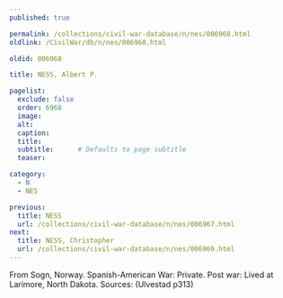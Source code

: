```yaml
---
published: true

permalink: /collections/civil-war-database/n/nes/006968.html
oldlink: /CivilWar/db/n/nes/006968.html

oldid: 006968

title: NESS, Albert P.

pagelist:
  exclude: false
  order: 6968
  image: 
  alt:
  caption:
  title:
  subtitle:      # Defaults to page subtitle
  teaser:

category: 
  - N 
  - NES

previous:
  title: NESS
  url: /collections/civil-war-database/n/nes/006967.html  
next:
  title: NESS, Christopher
  url: /collections/civil-war-database/n/nes/006969.html   
---
```

From Sogn, Norway. Spanish-American War: Private. Post war: Lived at Larimore, North Dakota. Sources: (Ulvestad p313)